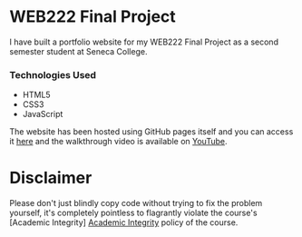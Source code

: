 # WEB222 Final Project
I have built a portfolio website for my WEB222 Final Project as a second semester student at Seneca College.

### Technologies Used
- HTML5
- CSS3
- JavaScript 

The website has been hosted using GitHub pages itself and you can access it [here]() and the walkthrough video is available on [YouTube](https://youtu.be/).

# Disclaimer
Please don't just blindly copy code without trying to fix the problem yourself, it's completely pointless to flagrantly violate the course's [Academic Integrity] [Academic Integrity](https://www.senecacollege.ca/about/policies/academic-integrity-policy.html) policy of the course.
